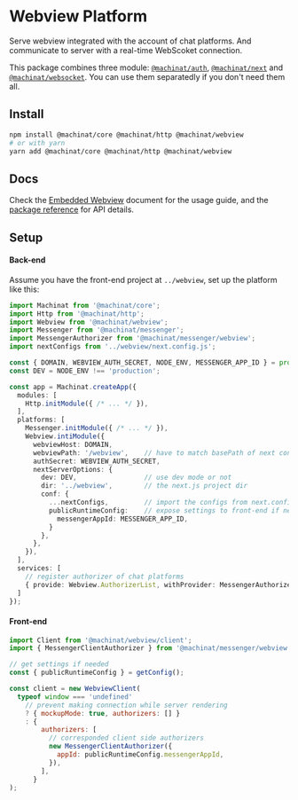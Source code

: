 # Webview Platform

Serve webview integrated with the account of chat platforms. And communicate to
server with a real-time WebScoket connection.

This package combines three module: [`@machinat/auth`](https://github.com/machinat/machinat/tree/master/packages/auth),
[`@machinat/next`](https://github.com/machinat/machinat/tree/master/packages/next)
and [`@machinat/websocket`](https://github.com/machinat/machinat/tree/master/packages/webview).
You can use them separatedly if you don't need them all.

## Install

```bash
npm install @machinat/core @machinat/http @machinat/webview
# or with yarn
yarn add @machinat/core @machinat/http @machinat/webview
```

## Docs

Check the [Embedded Webview](https://machinat.com/docs/embedded-webview)
document for the usage guide, and the [package reference](https://machinat.com/api/modules/webview.html)
for API details.

## Setup

#### Back-end

Assume you have the front-end project at `../webview`, set up the platform like
this:

```ts
import Machinat from '@machinat/core';
import Http from '@machinat/http';
import Webview from '@machinat/webview';
import Messenger from '@machinat/messenger';
import MessengerAuthorizer from '@machinat/messenger/webview';
import nextConfigs from '../webview/next.config.js';

const { DOMAIN, WEBVIEW_AUTH_SECRET, NODE_ENV, MESSENGER_APP_ID } = process.env;
const DEV = NODE_ENV !== 'production';

const app = Machinat.createApp({
  modules: [
    Http.initModule({ /* ... */ }),
  ],
  platforms: [
    Messenger.initModule({ /* ... */ }),
    Webview.intiModule({
      webviewHost: DOMAIN,
      webviewPath: '/webview',    // have to match basePath of next configs
      authSecret: WEBVIEW_AUTH_SECRET,
      nextServerOptions: {
        dev: DEV,                 // use dev mode or not
        dir: '../webview',        // the next.js project dir
        conf: {
          ...nextConfigs,         // import the configs from next.config.js
          publicRuntimeConfig:    // expose settings to front-end if needed
            messengerAppId: MESSENGER_APP_ID,
          }
        },
      },
    }),
  ],
  services: [
    // register authorizer of chat platforms
    { provide: Webview.AuthorizerList, withProvider: MessengerAuthorizer },
  ]
});
```

#### Front-end

```js
import Client from '@machinat/webview/client';
import { MessengerClientAuthorizer } from '@machinat/messenger/webview';

// get settings if needed
const { publicRuntimeConfig } = getConfig();

const client = new WebviewClient(
  typeof window === 'undefined'
    // prevent making connection while server rendering
    ? { mockupMode: true, authorizers: [] }
    : {
        authorizers: [
          // corresponded client side authorizers
          new MessengerClientAuthorizer({
            appId: publicRuntimeConfig.messengerAppId,
          }),
        ],
      }
);
```
